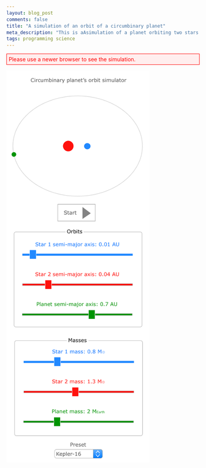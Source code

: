 ```yaml
---
layout: blog_post
comments: false
title: "A simulation of an orbit of a circumbinary planet"
meta_description: "This is aAsimulation of a planet orbiting two stars. It allows to set masses and distances."
tags: programming science
---
```


<!-- Styles for Harmonic Oscillator -->
<style>
  .CircumbinaryPlanetSimulator-alert {
    color: red;
    border: 1px solid red;
    background: #ffeeee;
    padding: 5px;
  }
</style>

<!-- Message shown in old browsers. -->
<p id="CircumbinaryPlanetSimulator-notSupportedMessage" class="CircumbinaryPlanetSimulator-alert">Please use a newer browser to see the simulation.</p>

<canvas class="CircumbinaryPlanetSimulator-canvas"></canvas>


<div class='isTextCentered'>
  <img src='/image/blog/2016-08-31-circumbinary-planet-orbit-simulator/mockup_circumbinary_planet.png' alt='Circumbinary planet simulator mockup' class='isMax400PxWide'>
</div>

<script>

(function(){
  var physics = (function() {
    var initialConditions = {
      distance:    70.0,
      angle:       Math.PI / 6
    };

    // Current state of the system
    var state = {
      distance: 0,
      angle: 0
    };

    var deltaT = 0.016; // The length of the time increment, in seconds.

    function resetStateToInitialConditions() {
      state.distance = initialConditions.distance;
      state.angle = initialConditions.angle;
    }

    // The main function that is called on every animation frame.
    // It calculates and updates the current positions of the bodies
    function updatePosition() {
      state.angle -= Math.PI / 30;
      if (state.angle > 2 * Math.PI) {
        state.angle = state.angle % (2 * Math.PI);
      }
    }

    return {
      resetStateToInitialConditions: resetStateToInitialConditions,
      updatePosition: updatePosition,
      initialConditions: initialConditions,
      state: state,
    };
  })();

  // Draw the scene
  var graphics = (function() {
    var canvas = null, // Canvas DOM element.
      context = null, // Canvas context for drawing.
      canvasHeight = 200,
      bodySizes = {
        star1: 15,
        star2: 5
      },
      colors = {
        star1: "#FF120D",
        star2: "#2289FF"
      };

    function drawStarOne() {
      var middleX = Math.floor(canvas.width / 2);
      var middleY = Math.floor(canvas.height / 2);

      context.beginPath();
      context.fillStyle = colors.star1;
      context.arc(middleX, middleY, bodySizes.star1, 0, 2 * Math.PI);
      context.fill();
    }

    function drawStarTwo(distance, angle) {
      var middleX = Math.floor(canvas.width / 2);
      var middleY = Math.floor(canvas.height / 2);
      var centerX = Math.cos(angle) * distance + middleX;
      var centerY = Math.sin(angle) * distance + middleY;

      context.beginPath();
      context.fillStyle = colors.star2;
      context.arc(centerX, centerY, bodySizes.star2, 0, 2 * Math.PI);
      context.fill();
    }

    // Clears everything and draws the whole scene: the line, spring and the box.
    function drawScene(distance, angle) {
      context.clearRect(0, 0, canvas.width, canvas.height);
      drawStarOne();
      drawStarTwo(distance, angle);
    }

    function hideCanvasNotSupportedMessage() {
      document.getElementById("CircumbinaryPlanetSimulator-notSupportedMessage").style.display ='none';
    }

    // Resize canvas to will the width of container
    function fitToContainer(){
      canvas.style.width='100%';
      canvas.style.height= canvasHeight + 'px';
      canvas.width  = canvas.offsetWidth;
      canvas.height = canvas.offsetHeight;
    }

    // Create canvas for drawing and call success argument
    function init(success) {
      // Find the canvas HTML element
      canvas = document.querySelector(".CircumbinaryPlanetSimulator-canvas");

      // Check if the browser supports canvas drawing
      if (!(window.requestAnimationFrame && canvas && canvas.getContext)) { return; }

      // Get canvas context for drawing
      context = canvas.getContext("2d");
      if (!context) { return; } // Error, browser does not support canvas

      // If we got to this point it means the browser can draw
      // Hide the old browser message
      hideCanvasNotSupportedMessage();

      // Update the size of the canvas
      fitToContainer();

      // Execute success callback function
      success();
    }

    return {
      fitToContainer: fitToContainer,
      drawScene: drawScene,
      init: init
    };
  })();

  // Start the simulation
  var simulation = (function() {
    // The method is called 60 times per second
    function animate() {
      physics.updatePosition();
      graphics.drawScene(physics.state.distance, physics.state.angle);
      window.requestAnimationFrame(animate);
    }

    function start() {
      graphics.init(function() {
        // Use the initial conditions for the simulation
        physics.resetStateToInitialConditions();

        // Redraw the scene if page is resized
        window.addEventListener('resize', function(event){
          graphics.fitToContainer();
          graphics.drawScene(physics.state.distance, physics.state.angle);
        });

        animate();
      });
    }

    return {
      start: start
    };
  })();

  simulation.start();
})();

</script>